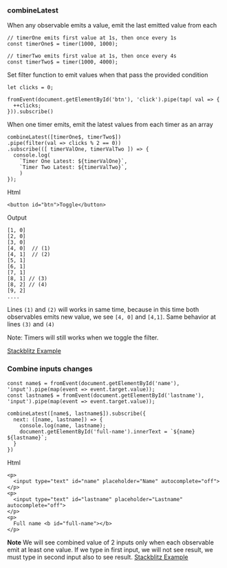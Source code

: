 ### combineLatest
When any observable emits a value, emit the last emitted value from each

```
// timerOne emits first value at 1s, then once every 1s
const timerOne$ = timer(1000, 1000);

// timerTwo emits first value at 1s, then once every 4s
const timerTwo$ = timer(1000, 4000);
```

Set filter function to emit values when that pass the provided condition

```
let clicks = 0;

fromEvent(document.getElementById('btn'), 'click').pipe(tap( val => {
  ++clicks;
})).subscribe()
```

When one timer emits, emit the latest values from each timer as an array
```
combineLatest([timerOne$, timerTwo$])
.pipe(filter(val => clicks % 2 == 0))
.subscribe(([ timerValOne, timerValTwo ]) => {
  console.log(
    `Timer One Latest: ${timerValOne}`,
    `Timer Two Latest: ${timerValTwo}`,
    )
});

```

Html
```
<button id="btn">Toggle</button>
```

Output
```
[1, 0]
[2, 0]
[3, 0]
[4, 0]  // (1)
[4, 1]  // (2)
[5, 1]
[6, 1]
[7, 1]
[8, 1] // (3)
[8, 2] // (4)
[9, 2]
....
```
Lines `(1)` and `(2)` will works in same time, because in this time both observables emits new value, we see `[4, 0]` and `[4,1]`. Same behavior at lines `(3)` and `(4)`

Note: Timers will still works when we toggle the filter.

[Stackblitz Example](https://stackblitz.com/edit/a-combinelatest)

### Combine inputs changes
```
const name$ = fromEvent(document.getElementById('name'), 'input').pipe(map(event => event.target.value));
const lastname$ = fromEvent(document.getElementById('lastname'), 'input').pipe(map(event => event.target.value));

combineLatest([name$, lastname$]).subscribe({
  next: ([name, lastname]) => {
    console.log(name, lastname);
    document.getElementById('full-name').innerText = `${name} ${lastname}`;
  }
})
```
Html 
```
<p>
  <input type="text" id="name" placeholder="Name" autocomplete="off">
</p>
<p>
  <input type="text" id="lastname" placeholder="Lastname" autocomplete="off">
</p>
<p>
  Full name <b id="full-name"></b>
</p>
```
**Note** We will see combined value of 2 inputs only when each observable emit at least one value. If we type in first input, we will not see result, we must type in second input also to see result.
[Stackblitz Example](https://stackblitz.com/edit/a-combinelatest2)
